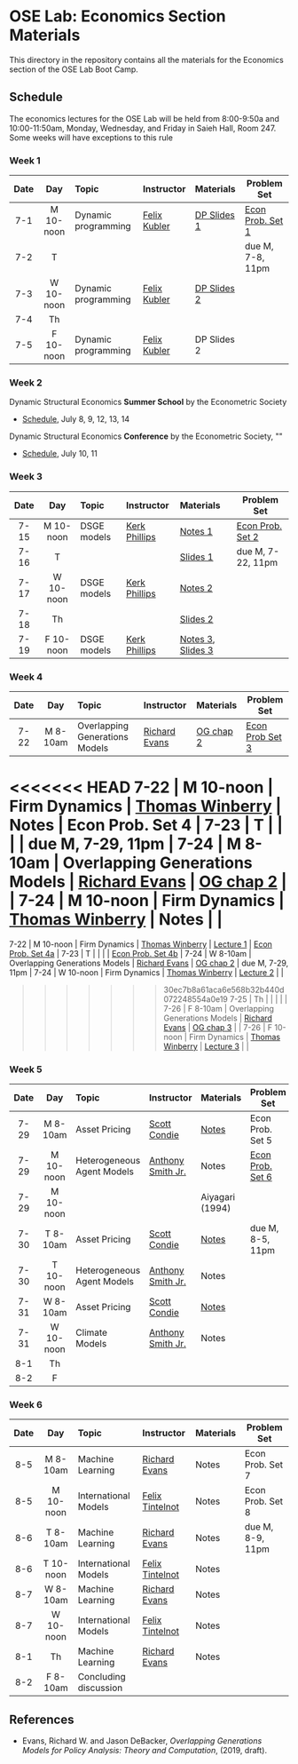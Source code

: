 # OSE Lab: Economics Section Materials

This directory in the repository contains all the materials for the Economics section of the OSE Lab Boot Camp.

## Schedule

The economics lectures for the OSE Lab will be held from 8:00-9:50a and 10:00-11:50am, Monday, Wednesday, and Friday in Saieh Hall, Room 247. Some weeks will have exceptions to this rule

### Week 1

| Date | Day | Topic | Instructor | Materials | Problem Set |
|:---:|:---:|:--- |:--- |:--- | --- |
7-1  | M 10-noon | Dynamic programming | [Felix Kubler](https://sites.google.com/site/fkubler/) | [DP Slides 1](https://github.com/OpenSourceEcon/BootCamp2019/blob/master/Econ/Wk1_DP/Slides/SLIDES1.pdf) | [Econ Prob. Set 1](https://github.com/OpenSourceEcon/BootCamp2019/blob/master/Econ/Wk1_DP/ProbSet/DynProgr_probset.pdf)  |
7-2  | T   |                     |                                                 |  | due M, 7-8, 11pm |
7-3  | W 10-noon | Dynamic programming | [Felix Kubler](https://sites.google.com/site/fkubler/) | [DP Slides 2](https://github.com/OpenSourceEcon/BootCamp2019/blob/master/Econ/Wk1_DP/Slides/SLIDES2.pdf) |     |
7-4  | Th  |                     |                                                 |  |     |
7-5  | F 10-noon | Dynamic programming | [Felix Kubler](https://sites.google.com/site/fkubler/) | DP Slides 2 |     |

### Week 2

Dynamic Structural Economics **Summer School** by the Econometric Society
* [Schedule](https://dseconf.org/dse2019course-program#), July 8, 9, 12, 13, 14

Dynamic Structural Economics **Conference** by the Econometric Society, ""
* [Schedule](https://editorialexpress.com/conference/DSE2019/program/DSE2019.html), July 10, 11

### Week 3

| Date | Day | Topic | Instructor | Materials | Problem Set |
|:---:|:---:|:--- |:--- |:--- | --- |
7-15  | M 10-noon | DSGE models | [Kerk Phillips](https://sites.google.com/site/kerkphillips/) | [Notes 1](https://github.com/OpenSourceEcon/BootCamp2019/blob/master/Econ/Wk3_DSGE/Readings/Chapter_DSGE.pdf)  | [Econ Prob. Set 2](https://github.com/OpenSourceEcon/BootCamp2019/blob/master/Econ/Wk3_DSGE/DSGE_probset.pdf)  |
7-16  | T   |  |  | [Slides 1](https://github.com/OpenSourceEcon/BootCamp2019/blob/master/Econ/Wk3_DSGE/Lectures/Lecture_DSGE.pdf) | due M, 7-22, 11pm |
7-17  | W 10-noon | DSGE models | [Kerk Phillips](https://sites.google.com/site/kerkphillips/) | [Notes 2](https://github.com/OpenSourceEcon/BootCamp2019/blob/master/Econ/Wk3_DSGE/Readings/Chapter_Linear.pdf) |    |
7-18  | Th  |  |  | [Slides 2](https://github.com/OpenSourceEcon/BootCamp2019/blob/master/Econ/Wk3_DSGE/Lectures/Lecture_Linear.pdf) |  |
7-19  | F  10-noon | DSGE models | [Kerk Phillips](https://sites.google.com/site/kerkphillips/) | [Notes 3](https://github.com/OpenSourceEcon/BootCamp2019/blob/master/Econ/Wk3_DSGE/Readings/Chapter_Perturb.pdf), [Slides 3](https://github.com/OpenSourceEcon/BootCamp2019/blob/master/Econ/Wk3_DSGE/Lectures/Lecture_Perturb.pdf) |     |

### Week 4

| Date | Day | Topic | Instructor | Materials | Problem Set |
|:---:|:---:|:--- |:--- |:--- | --- |
7-22  | M 8-10am | Overlapping Generations Models | [Richard Evans](https://sites.google.com/site/rickecon/) | [OG chap 2](https://github.com/OpenSourceEcon/BootCamp2019/blob/master/Econ/Wk4_OG/OGtext_ch02.pdf) | [Econ Prob Set 3](https://github.com/OpenSourceEcon/BootCamp2019/blob/master/Econ/Wk4_OG/OG_probset.pdf) |
<<<<<<< HEAD
7-22  | M 10-noon | Firm Dynamics | [Thomas Winberry](https://faculty.chicagobooth.edu/thomas.winberry/) | Notes | Econ Prob. Set 4 |
7-23  | T   |  |  |  | due M, 7-29, 11pm |
7-24  | M 8-10am | Overlapping Generations Models | [Richard Evans](https://sites.google.com/site/rickecon/) | [OG chap 2](https://github.com/OpenSourceEcon/BootCamp2019/blob/master/Econ/Wk4_OG/OGtext_ch02.pdf) |  |
7-24  | M 10-noon | Firm Dynamics | [Thomas Winberry](https://faculty.chicagobooth.edu/thomas.winberry/) | Notes |  |
=======
7-22  | M 10-noon | Firm Dynamics | [Thomas Winberry](https://faculty.chicagobooth.edu/thomas.winberry/) | [Lecture 1](https://github.com/OpenSourceEcon/BootCamp2019/blob/master/Econ/Wk4_FirmDyn/winberry_lecture_1.pdf) | [Econ Prob. Set 4a](https://github.com/OpenSourceEcon/BootCamp2019/blob/master/Econ/Wk4_FirmDyn/winberry_exercise_dynare.pdf) |
7-23  | T   |  |  |  | [Econ Prob. Set 4b](https://github.com/OpenSourceEcon/BootCamp2019/blob/master/Econ/Wk4_FirmDyn/winberry_exercise.pdf) |
7-24  | W 8-10am | Overlapping Generations Models | [Richard Evans](https://sites.google.com/site/rickecon/) | [OG chap 2](https://github.com/OpenSourceEcon/BootCamp2019/blob/master/Econ/Wk4_OG/OGtext_ch02.pdf) | due M, 7-29, 11pm |
7-24  | W 10-noon | Firm Dynamics | [Thomas Winberry](https://faculty.chicagobooth.edu/thomas.winberry/) | [Lecture 2](https://github.com/OpenSourceEcon/BootCamp2019/blob/master/Econ/Wk4_FirmDyn/winberry_lecture_2.pdf) |  |
>>>>>>> 30ec7b8a61aca6e568b32b440d072248554a0e19
7-25  | Th  |  |  |  |  |
7-26  | F 8-10am | Overlapping Generations Models | [Richard Evans](https://sites.google.com/site/rickecon/) | [OG chap 3](https://github.com/OpenSourceEcon/BootCamp2019/blob/master/Econ/Wk4_OG/OGtext_ch03.pdf) |  |
7-26  | F 10-noon | Firm Dynamics | [Thomas Winberry](https://faculty.chicagobooth.edu/thomas.winberry/) | [Lecture 3](https://github.com/OpenSourceEcon/BootCamp2019/blob/master/Econ/Wk4_FirmDyn/winberry_lecture_3.pdf) |  |

### Week 5

| Date | Day | Topic | Instructor | Materials | Problem Set |
|:---:|:---:|:--- |:--- |:--- | --- |
7-29  | M 8-10am | Asset Pricing | [Scott Condie](https://scottcondie.github.io/) | [Notes](https://github.com/OpenSourceEcon/BootCamp2019/blob/master/Econ/Wk5_Asset/BootcampAssetPricing.pdf) | Econ Prob. Set 5 |
7-29  | M 10-noon | Heterogeneous Agent Models | [Anthony Smith Jr.](http://www.econ.yale.edu/smith/) | Notes | [Econ Prob. Set 6](https://github.com/OpenSourceEcon/BootCamp2019/blob/master/Econ/Wk6_HetAgent/setose1.pdf) |
7-29  | M 10-noon |  |  | Aiyagari (1994) |  |
7-30  | T 8-10am   | Asset Pricing | [Scott Condie](https://scottcondie.github.io/) | [Notes](https://github.com/OpenSourceEcon/BootCamp2019/blob/master/Econ/Wk5_Asset/BootcampAssetPricing.pdf) | due M, 8-5, 11pm |
7-30  | T 10-noon | Heterogeneous Agent Models | [Anthony Smith Jr.](http://www.econ.yale.edu/smith/) | Notes |  |
7-31  | W 8-10am | Asset Pricing | [Scott Condie](https://scottcondie.github.io/) | [Notes](https://github.com/OpenSourceEcon/BootCamp2019/blob/master/Econ/Wk5_Asset/BootcampAssetPricing.pdf) |  |
7-31  | W 10-noon | Climate Models | [Anthony Smith Jr.](http://www.econ.yale.edu/smith/) | Notes |  |
8-1  | Th  |  |  |  |  |
8-2  | F   |  |  |  |  |

### Week 6

| Date | Day | Topic | Instructor | Materials | Problem Set |
|:---:|:---:|:--- |:--- |:--- | --- |
8-5  | M 8-10am | Machine Learning | [Richard Evans](https://sites.google.com/site/rickecon/) | Notes | Econ Prob. Set 7 |
8-5  | M 10-noon | International Models | [Felix Tintelnot](http://felix-tintelnot.wikidot.com/) | Notes | Econ Prob. Set 8 |
8-6  | T 8-10am   | Machine Learning | [Richard Evans](https://sites.google.com/site/rickecon/) | Notes | due M, 8-9, 11pm |
8-6  | T 10-noon | International Models | [Felix Tintelnot](http://felix-tintelnot.wikidot.com/) | Notes |  |
8-7  | W 8-10am | Machine Learning | [Richard Evans](https://sites.google.com/site/rickecon/) | Notes |  |
8-7  | W 10-noon | International Models | [Felix Tintelnot](http://felix-tintelnot.wikidot.com/) | Notes |  |
8-1  | Th  | Machine Learning | [Richard Evans](https://sites.google.com/site/rickecon/) | Notes |  |
8-2  | F 8-10am | Concluding discussion |  |  |  |

## References

* Evans, Richard W. and Jason DeBacker, *Overlapping Generations Models for Policy Analysis: Theory and Computation*, (2019, draft).
